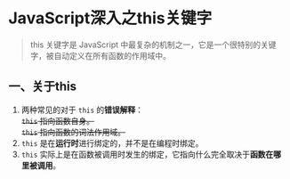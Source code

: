 # JavaScript深入之this关键字

> this 关键字是 JavaScript 中最复杂的机制之一，它是一个很特别的关键字，被自动定义在所有函数的作用域中。

## 一、关于this
1. 两种常见的对于 `this` 的**错误解释**：  
    ~~``this`` 指向函数自身。~~  
    ~~``this`` 指向函数的词法作用域。~~
2. ``this`` 是在**运行时**进行绑定的，并不是在编程时绑定。  
3. ``this`` 实际上是在函数被调用时发生的绑定，它指向什么完全取决于**函数在哪里被调用**。
